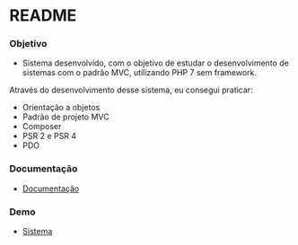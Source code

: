 
# README #


### Objetivo ###

* Sistema desenvolvido, com o objetivo de estudar o desenvolvimento de sistemas com o padrão MVC, utilizando PHP 7 sem framework. 

Através do desenvolvimento desse sistema, eu consegui praticar:

 - Orientação a objetos 
 - Padrão de projeto MVC 
 - Composer 
 - PSR 2 e PSR 4 
 - PDO

### Documentação ###

* [Documentação](http://www.sistema-contas-doc.pxcode.com.br/)

### Demo ###

* [Sistema](http://www.sistema-contas.pxcode.com.br/)


